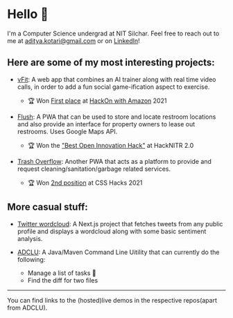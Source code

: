 # Hello 👋
I'm a Computer Science undergrad at NIT Silchar. Feel free to reach out to me at aditya.kotari@gmail.com or on [LinkedIn](https://www.linkedin.com/in/aditya-kotari/)!
## Here are some of my most interesting projects: 

* [vFit](https://github.com/AdityaKotari/vFit): A web app that combines an AI trainer along with real time video calls, in order to add a fun social game-ification aspect to exercise.
  * 🏆 Won [First place](https://www.linkedin.com/posts/activity-6809089524434644992-W8Ge) at [HackOn with Amazon](https://hackon-with-amazon.hackerearth.com/) 2021

* [Flush](https://github.com/AdityaKotari/flush): A PWA that can be used to store and locate restroom locations and also provide an interface for property owners to lease out restrooms. Uses Google Maps API. 
  * 🏆 Won the ["Best Open Innovation Hack"](https://devfolio.co/submissions/flush-cde7) at HackNITR 2.0 

* [Trash Overflow](https://github.com/AdityaKotari/trash-overflow): Another PWA that acts as a platform to provide and request cleaning/sanitation/garbage related services.
  * 🏆 Won [2nd position](https://www.facebook.com/groups/186753138074295/permalink/4107101392706097/) at CSS Hacks 2021 
  
 ## More casual stuff: 
 
 * [Twitter wordcloud](https://github.com/AdityaKotari/twitter-wordcloud): A Next.js project that fetches tweets from any public profile and displays a wordcloud along with some basic sentiment analysis. 
 
* [ADCLU](https://github.com/AdityaKotari/ADCLU): A Java/Maven Command Line Uitility that can currently do the following:
  * Manage a list of tasks 📝
  * Find the diff for two files 

---
You can find links to the (hosted)live demos in the respective repos(apart from ADCLU). 
 
 


